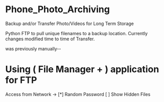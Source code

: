 # Phone_Photo_Archiving
Backup and/or Transfer Photo/Videos for Long Term Storage

Python FTP to pull unique filenames to a backup location.
Currently changes modified time to time of Transfer.

was previously manually--
# Using ( File Manager + ) application for FTP
Access from Network -> 
[*] Random Password
[ ] Show Hidden Files

